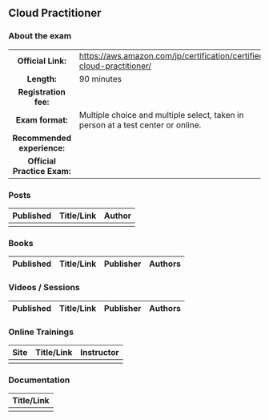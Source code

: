 ## Cloud Practitioner

### About the exam

| | | |
| :---:         |     :---      |          :--- |
| **Official Link:** | https://aws.amazon.com/jp/certification/certified-cloud-practitioner/ | 
| **Length:** | 90 minutes | 
| **Registration fee:** |  | 
| **Exam format:** | Multiple choice and multiple select, taken in person at a test center or online. | 
| **Recommended experience:** |  | 
| **Official Practice Exam:** |  | 

### Posts
| Published | Title/Link | Author |
| :---:         |     :---      |          :--- |
|  |  |  |

### Books
| Published | Title/Link | Publisher | Authors |
| :---:         |     :---     |     :---       |          :--- |

### Videos / Sessions
| Published | Title/Link | Publisher | Authors |
| :---:         |     :---     |     :---       |          :--- |

### Online Trainings
| Site | Title/Link | Instructor |
| :---:         |     :---      |          :--- |
|  | |  |

### Documentation
|  Title/Link |
| :---:         |
| |

